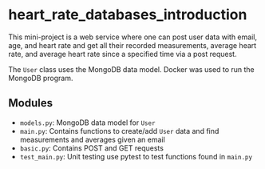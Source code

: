 # heart_rate_databases_introduction
This mini-project is a web service where one can post user data with email, age, and heart rate and get all their recorded measurements, average heart rate, and average heart rate since a specified time via a post request.

The `User` class uses the MongoDB data model. Docker was used to run the MongoDB program.

## Modules
- `models.py`: MongoDB data model for `User`
- `main.py`: Contains functions to create/add `User` data and find measurements and averages given an email
- `basic.py`: Contains POST and GET requests
- `test_main.py`: Unit testing use pytest to test functions found in `main.py`
